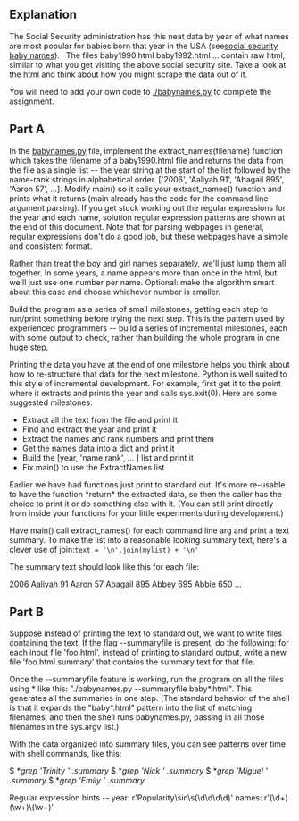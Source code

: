 Explanation 
------------

The Social Security administration has this neat data by year of what names are most popular for babies born that year in the USA (see[social security baby names](http://www.socialsecurity.gov/OACT/babynames/)).   The files baby1990.html baby1992.html ... contain raw html, similar to what you get visiting the above social security site. Take a look at the html and think about how you might scrape the data out of it.

You will need to add your own code to [./babynames.py](./babynames.py) to complete the assignment.

Part A
------

In the [babynames.py](./babynames.py) file, implement the extract\_names(filename) function which takes the filename of a baby1990.html file and returns the data from the file as a single list -- the year string at the start of the list followed by the name-rank strings in alphabetical order. \['2006', 'Aaliyah 91', 'Abagail 895', 'Aaron 57', ...\]. Modify main() so it calls your extract\_names() function and prints what it returns (main already has the code for the command line argument parsing). If you get stuck working out the regular expressions for the year and each name, solution regular expression patterns are shown at the end of this document. Note that for parsing webpages in general, regular expressions don't do a good job, but these webpages have a simple and consistent format.

Rather than treat the boy and girl names separately, we'll just lump them all together. In some years, a name appears more than once in the html, but we'll just use one number per name. Optional: make the algorithm smart about this case and choose whichever number is smaller.

Build the program as a series of small milestones, getting each step to run/print something before trying the next step. This is the pattern used by experienced programmers -- build a series of incremental milestones, each with some output to check, rather than building the whole program in one huge step.

Printing the data you have at the end of one milestone helps you think about how to re-structure that data for the next milestone. Python is well suited to this style of incremental development. For example, first get it to the point where it extracts and prints the year and calls sys.exit(0). Here are some suggested milestones:

*   Extract all the text from the file and print it
*   Find and extract the year and print it
*   Extract the names and rank numbers and print them
*   Get the names data into a dict and print it
*   Build the \[year, 'name rank', ... \] list and print it
*   Fix main() to use the ExtractNames list

Earlier we have had functions just print to standard out. It's more re-usable to have the function \*return\* the extracted data, so then the caller has the choice to print it or do something else with it. (You can still print directly from inside your functions for your little experiments during development.)

Have main() call extract_names() for each command line arg and print a text summary. To make the list into a reasonable looking summary text, here's a clever use of join:`text = '\n'.join(mylist) + '\n'`

The summary text should look like this for each file:

2006
Aaliyah 91
Aaron 57
Abagail 895
Abbey 695
Abbie 650
...

Part B
------

Suppose instead of printing the text to standard out, we want to write files containing the text. If the flag --summaryfile is present, do the following: for each input file 'foo.html', instead of printing to standard output, write a new file 'foo.html.summary' that contains the summary text for that file.

Once the --summaryfile feature is working, run the program on all the files using * like this: "./babynames.py --summaryfile baby*.html". This generates all the summaries in one step. (The standard behavior of the shell is that it expands the "baby*.html" pattern into the list of matching filenames, and then the shell runs babynames.py, passing in all those filenames in the sys.argv list.)

With the data organized into summary files, you can see patterns over time with shell commands, like this:

$ **grep 'Trinity ' *.summary**
$ **grep 'Nick ' *.summary**
$ **grep 'Miguel ' *.summary**
$ **grep 'Emily ' *.summary**

Regular expression hints -- year: r'Popularity\\sin\\s(\\d\\d\\d\\d)' names: r'<td>(\\d+)</td><td>(\\w+)</td>\\<td>(\\w+)</td>'